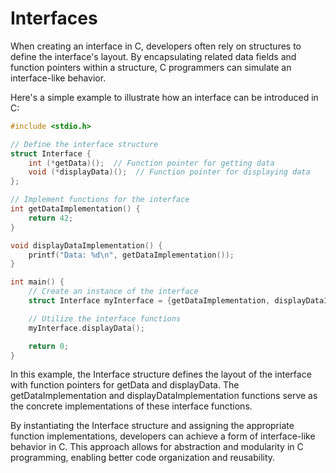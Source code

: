 # Interfaces

When creating an interface in C, developers often rely on structures to define the interface's layout. By encapsulating related data fields and function pointers within a structure, C programmers can simulate an interface-like behavior.

Here's a simple example to illustrate how an interface can be introduced in C:

```c
#include <stdio.h>

// Define the interface structure
struct Interface {
    int (*getData)();  // Function pointer for getting data
    void (*displayData)();  // Function pointer for displaying data
};

// Implement functions for the interface
int getDataImplementation() {
    return 42;
}

void displayDataImplementation() {
    printf("Data: %d\n", getDataImplementation());
}

int main() {
    // Create an instance of the interface
    struct Interface myInterface = {getDataImplementation, displayDataImplementation};

    // Utilize the interface functions
    myInterface.displayData();

    return 0;
}
```

In this example, the Interface structure defines the layout of the interface with function pointers for getData and displayData. The getDataImplementation and displayDataImplementation functions serve as the concrete implementations of these interface functions.

By instantiating the Interface structure and assigning the appropriate function implementations, developers can achieve a form of interface-like behavior in C. This approach allows for abstraction and modularity in C programming, enabling better code organization and reusability.
